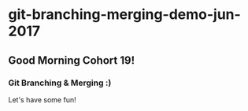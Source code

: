 # git-branching-merging-demo-jun-2017

## Good Morning Cohort 19!

### Git Branching & Merging :)

Let's have some fun!
